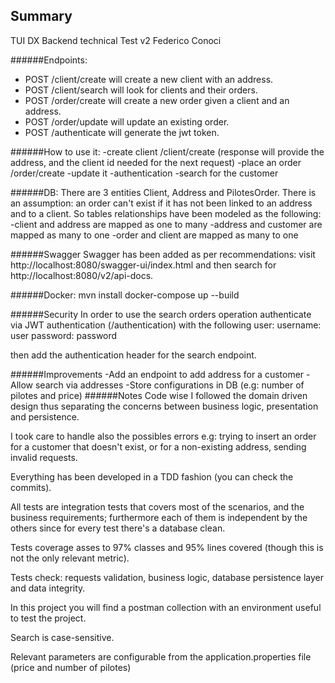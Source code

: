## Summary

TUI DX Backend technical Test v2 Federico Conoci


######Endpoints:
- POST /client/create will create a new client with an address.
- POST /client/search will look for clients and their orders.
- POST /order/create will create a new order given a client and an address.
- POST /order/update will update an existing order.
- POST /authenticate will generate the jwt token.

######How to use it:
-create client /client/create (response will provide the address, and the client id needed for the next request)
-place an order /order/create 
-update it
-authentication 
-search for the customer

######DB:
There are 3 entities Client, Address and PilotesOrder.
There is an assumption: an order can't exist if it has not been linked to an address and to a client.
So tables relationships have been modeled as the following:
-client and address are mapped as one to many
-address and customer are mapped as many to one
-order and client are mapped as many to one

######Swagger
Swagger has been added as per recommendations: visit http://localhost:8080/swagger-ui/index.html and then search for http://localhost:8080/v2/api-docs.

######Docker:
mvn install
docker-compose up --build

######Security
In order to use the search orders operation authenticate via JWT authentication (/authentication) with the following user:
username: user
password: password

then add the authentication header for the search endpoint.

######Improvements
-Add an endpoint to add address for a customer
-Allow search via addresses
-Store configurations in DB (e.g: number of pilotes and price)
######Notes
Code wise I followed the domain driven design thus separating the concerns between business logic, presentation and persistence.

I took care to handle also the possibles errors e.g:
trying to insert an order for a customer that doesn't exist, or for a non-existing address,
sending invalid requests.

Everything has been developed in a TDD fashion (you can check the commits).

All tests are integration tests that covers most of the scenarios, and the business requirements; furthermore each of them is
independent by the others since for every test there's a database clean.

Tests coverage asses to 97% classes and 95% lines covered (though this is not the only relevant metric).

Tests check: requests validation, business logic, database persistence layer and data integrity.

In this project you will find a postman collection with an environment useful to test the project.

Search is case-sensitive.

Relevant parameters are configurable from the application.properties file (price and number of pilotes)
